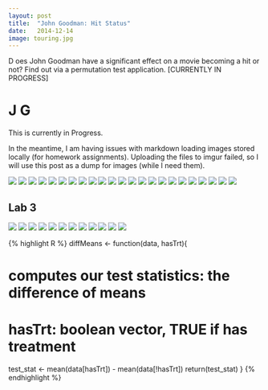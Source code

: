 ```yaml
---
layout: post
title:  "John Goodman: Hit Status"
date:   2014-12-14
image: touring.jpg
---
```


<p class="intro"><span class="dropcap">D</span> oes John Goodman have a significant effect on a movie becoming a hit or not? Find out via a permutation test application. [CURRENTLY IN PROGRESS] </p>


# J G

This is currently in Progress.

In the meantime, I am having issues with markdown loading images stored locally (for homework assignments). Uploading the files to imgur failed, so I will use this post as a dump for images (while I need them).


<img src="/images/lab5p1.png" />
<img src="/images/lab5p2.png" />
<img src="/images/lab5p3.png" />
<img src="/images/lab5p4.png" />
<img src="/images/lab5p5.png" />
<img src="/images/lab5p6.png" />
<img src="/images/lab5p7.png" />
<img src="/images/lab5p8.png" />
<img src="/images/lab5p9.png" />
<img src="/images/lab5p10.png" />
<img src="/images/lab5p11.png" />
<img src="/images/lab5p12.png" />
<img src="/images/lab5p13.png" />









<img src="/images/q1p1.png" />
<img src="/images/q1p2.png" />
<img src="/images/q2p1.png" />
<img src="/images/q2p2.png" />
<img src="/images/q3.png" />
<img src="/images/q4p1.png" />
<img src="/images/q4p2.png" />







<img src="/images/plot1.png" />

<img src="/images/plot2.png" />

<img src="/images/matlabhw2plot.png" />


## Lab 3
<img src="/images/crimes1.png" />
<img src="/images/crimes2.png" />
<img src="/images/crimes3.png" />
<img src="/images/ppp1.png" />
<img src="/images/ppp2.png" />
<img src="/images/ppp3.png" />
<img src="/images/ppp4.png" />
<img src="/images/ppp5.png" />
<img src="/images/cholera1.png" />
<img src="/images/cholera2.png" />
<img src="/images/cholera3.png" />
<img src="/images/cholera4.png" />




{% highlight R %}
diffMeans <- function(data, hasTrt){
  # computes our test statistics: the difference of means
  # hasTrt: boolean vector, TRUE if has treatment
  test_stat <- mean(data[hasTrt]) - mean(data[!hasTrt])
  return(test_stat)
}
{% endhighlight %}

